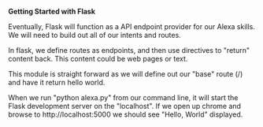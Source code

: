 **Getting Started with Flask**

Eventually, Flask will function as a API endpoint provider for our Alexa skills. We will need to build out all of our intents and routes. 

In flask, we define routes as endpoints, and then use directives to "return" content back. This content could be web pages or text. 

This module is straight forward as we will define out our "base" route (/) and have it return hello world. 

When we run "python alexa.py" from our command line, it will start the Flask development server on the "localhost". If we open up chrome and browse to http://localhost:5000 we should see "Hello, World" displayed.